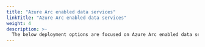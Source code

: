 ```yaml
---
title: "Azure Arc enabled data services"
linkTitle: "Azure Arc enabled data services"
weight: 4
description: >-
  The below deployment options are focused on Azure Arc enabled data services. They are designed to quickly spin up a new Kubernetes cluster and deploy Azure Arc enabled data services that are ready to be projected in Azure Arc and ready for use with Azure native tooling.
---
```


